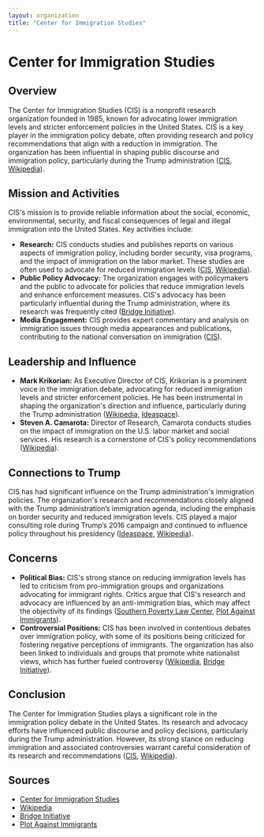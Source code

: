 ```yaml
---
layout: organization
title: "Center for Immigration Studies"
---
```


# Center for Immigration Studies

## Overview
The Center for Immigration Studies (CIS) is a nonprofit research organization founded in 1985, known for advocating lower immigration levels and stricter enforcement policies in the United States. CIS is a key player in the immigration policy debate, often providing research and policy recommendations that align with a reduction in immigration. The organization has been influential in shaping public discourse and immigration policy, particularly during the Trump administration ([CIS](https://cis.org), [Wikipedia](https://en.wikipedia.org/wiki/Center_for_Immigration_Studies)).

## Mission and Activities
CIS's mission is to provide reliable information about the social, economic, environmental, security, and fiscal consequences of legal and illegal immigration into the United States. Key activities include:
- **Research:** CIS conducts studies and publishes reports on various aspects of immigration policy, including border security, visa programs, and the impact of immigration on the labor market. These studies are often used to advocate for reduced immigration levels ([CIS](https://cis.org), [Wikipedia](https://en.wikipedia.org/wiki/Center_for_Immigration_Studies)).
- **Public Policy Advocacy:** The organization engages with policymakers and the public to advocate for policies that reduce immigration levels and enhance enforcement measures. CIS's advocacy has been particularly influential during the Trump administration, where its research was frequently cited ([Bridge Initiative](https://bridge.georgetown.edu)).
- **Media Engagement:** CIS provides expert commentary and analysis on immigration issues through media appearances and publications, contributing to the national conversation on immigration ([CIS](https://cis.org)).

## Leadership and Influence
- **Mark Krikorian:** As Executive Director of CIS, Krikorian is a prominent voice in the immigration debate, advocating for reduced immigration levels and stricter enforcement policies. He has been instrumental in shaping the organization's direction and influence, particularly during the Trump administration ([Wikipedia](https://en.wikipedia.org/wiki/Center_for_Immigration_Studies), [Ideaspace](https://www.ideaspace.com)).
- **Steven A. Camarota:** Director of Research, Camarota conducts studies on the impact of immigration on the U.S. labor market and social services. His research is a cornerstone of CIS's policy recommendations ([Wikipedia](https://en.wikipedia.org/wiki/Center_for_Immigration_Studies)).

## Connections to Trump
CIS has had significant influence on the Trump administration's immigration policies. The organization's research and recommendations closely aligned with the Trump administration’s immigration agenda, including the emphasis on border security and reduced immigration levels. CIS played a major consulting role during Trump’s 2016 campaign and continued to influence policy throughout his presidency ([Ideaspace](https://www.ideaspace.com), [Wikipedia](https://en.wikipedia.org/wiki/Center_for_Immigration_Studies)).

## Concerns
- **Political Bias:** CIS's strong stance on reducing immigration levels has led to criticism from pro-immigration groups and organizations advocating for immigrant rights. Critics argue that CIS's research and advocacy are influenced by an anti-immigration bias, which may affect the objectivity of its findings ([Southern Poverty Law Center](https://www.splcenter.org), [Plot Against Immigrants](https://www.plotagainstimmigrants.com)).
- **Controversial Positions:** CIS has been involved in contentious debates over immigration policy, with some of its positions being criticized for fostering negative perceptions of immigrants. The organization has also been linked to individuals and groups that promote white nationalist views, which has further fueled controversy ([Wikipedia](https://en.wikipedia.org/wiki/Center_for_Immigration_Studies), [Bridge Initiative](https://bridge.georgetown.edu)).

## Conclusion
The Center for Immigration Studies plays a significant role in the immigration policy debate in the United States. Its research and advocacy efforts have influenced public discourse and policy decisions, particularly during the Trump administration. However, its strong stance on reducing immigration and associated controversies warrant careful consideration of its research and recommendations ([CIS](https://cis.org), [Wikipedia](https://en.wikipedia.org/wiki/Center_for_Immigration_Studies)).

## Sources
- [Center for Immigration Studies](https://cis.org)
- [Wikipedia](https://en.wikipedia.org/wiki/Center_for_Immigration_Studies)
- [Bridge Initiative](https://bridge.georgetown.edu)
- [Plot Against Immigrants](https://www.plotagainstimmigrants.com)
